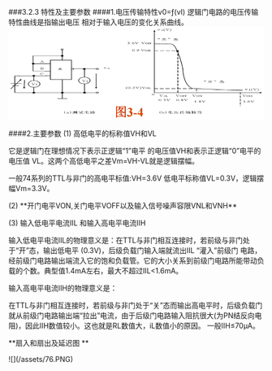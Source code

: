 ###3.2.3 特性及主要参数 
####1.电压传输特性v0=ƒ(vI) 
 逻辑门电路的电压传输特性曲线是指输出电压 相对于输入电压的变化关系曲线。 
![](/assets/75.PNG)
<p>
####2.主要参数 
(1) 高低电平的标称值VH和VL <p>
它是逻辑门在理想情况下表示正逻辑“1”电平 的电压值VH和表示正逻辑“0”电平的电压值 VL。这两个高低电平之差Vm=VH-VL就是逻辑摆幅。 <p>
一般74系列的TTL与非门的高电平标值:VH=3.6V 低电平标称值VL=0.3V，逻辑摆幅Vm=3.3V。 <p>
(2) **开门电平VON,关门电平VOFF以及输入信号噪声容限VNL和VNH** <p>
(3) 输入低电平电流IIL 和输入高电平电流IIH <p>
输入低电平电流IIL的物理意义是：在TTL与非门相互连接时，若前级与非门处于“开”态，输出低电平 (0.3V)，后级负载门输入端就流出IIL “灌入”前级门 电路，经前级门电路输出端流入它的饱和负载管。它的大小关系到前级门电路所能带动负载的个数。典型值1.4mA左右，最大不超过IIL<1.6mA。 <p>
输入高电平电流IIH的物理意义是：<p>
在TTL与非门相互连接时，若前级与非门处于“关”态而输出高电平时，后级负载门就从前级门电路输出端“拉出”电流，由于后级门电路输入阻抗很大(为PN结反向电阻)，因此IIH数值较小。这也就是RL数值大，iL数值小的原因。 一般IIH≤70μA。<P> 
**扇入和扇出及延迟图 **<p>
![](/assets/76.PNG)

